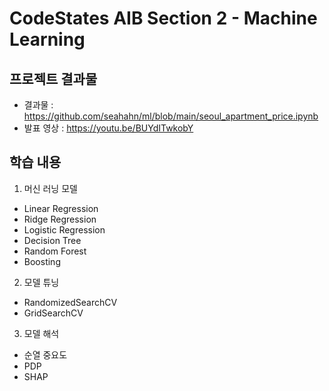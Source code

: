 # CodeStates AIB Section 2 - Machine Learning

## 프로젝트 결과물

- 결과물 : https://github.com/seahahn/ml/blob/main/seoul_apartment_price.ipynb
- 발표 영상 : https://youtu.be/BUYdITwkobY

## 학습 내용

1. 머신 러닝 모델
  - Linear Regression
  - Ridge Regression
  - Logistic Regression
  - Decision Tree
  - Random Forest
  - Boosting

2. 모델 튜닝
  - RandomizedSearchCV
  - GridSearchCV

3. 모델 해석
  - 순열 중요도
  - PDP
  - SHAP
